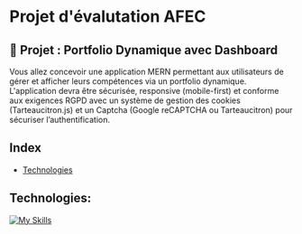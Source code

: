 # Projet d'évalutation AFEC

## 🎯 Projet : Portfolio Dynamique avec Dashboard

Vous allez concevoir une application MERN permettant aux utilisateurs de gérer et
afficher leurs compétences via un portfolio dynamique. L'application devra être
sécurisée, responsive (mobile-first) et conforme aux exigences RGPD avec un
système de gestion des cookies (Tarteaucitron.js) et un Captcha (Google
reCAPTCHA ou Tarteaucitron) pour sécuriser l’authentification.

## Index

- [Technologies](#technologies)

## Technologies:

[![My Skills](https://skillicons.dev/icons?i=vscode,npm,git,github,javascript,nodejs,express,mongodb,postman,vite,react,css,bootstrap,render)](https://skillicons.dev)
